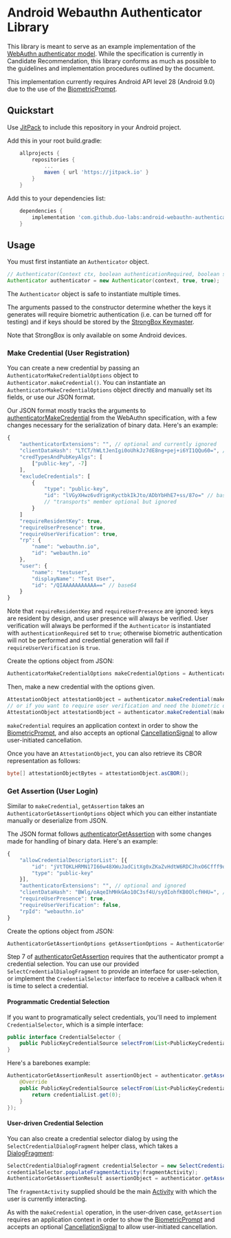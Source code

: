 # Android Webauthn Authenticator Library

This library is meant to serve as an example implementation of the [WebAuthn
authenticator model](https://www.w3.org/TR/webauthn/#sctn-authenticator-model).
While the specification is currently in Candidate Recommendation, this library
conforms as much as possible to the guidelines and implementation procedures
outlined by the document.

This implementation currently requires Android API level 28 (Android 9.0) due
to the use of the 
[BiometricPrompt](https://developer.android.com/reference/android/hardware/biometrics/BiometricPrompt).

## Quickstart

Use [JitPack](https://jitpack.io/) to include this repository in your Android
project.

Add this in your root build.gradle:
```groovy
	allprojects {
		repositories {
			...
			maven { url 'https://jitpack.io' }
		}
	}
```
Add this to your dependencies list:
```groovy
	dependencies {
		implementation 'com.github.duo-labs:android-webauthn-authenticator:master-SNAPSHOT'
	}
```

## Usage

You must first instantiate an `Authenticator` object.

```java
// Authenticator(Context ctx, boolean authenticationRequired, boolean strongboxRequired)
Authenticator authenticator = new Authenticator(context, true, true);
```
The `Authenticator` object is safe to instantiate multiple times.

The arguments passed to the constructor determine whether the keys it generates will
require biometric  authentication (i.e. can be turned off for testing) and if keys should
be stored by the [StrongBox Keymaster](https://developer.android.com/training/articles/keystore).

Note that StrongBox is only available on some Android devices.

### Make Credential (User Registration)

You can create a new credential by passing an `AuthenticatorMakeCredentialOptions` object to
`Authenticator.makeCredential()`. You can instantiate an `AuthenticatorMakeCredentialOptions`
object directly and manually set its fields, or use our JSON format.

Our JSON format mostly tracks the arguments to [authenticatorMakeCredential](https://www.w3.org/TR/webauthn/#op-make-cred)
from the WebAuthn specification, with a few changes necessary for the serialization of binary data. Here's an example:

```javascript
{
    "authenticatorExtensions": "", // optional and currently ignored
    "clientDataHash": "LTCT/hWLtJenIgi0oUhkJz7dE8ng+pej+i6YI1QQu60=", // base64
    "credTypesAndPubKeyAlgs": [
        ["public-key", -7]
    ],
	"excludeCredentials": [
		{
			"type": "public-key",
			"id": "lVGyXHwz6vdYignKyctbkIkJto/ADbYbHhE7+ss/87o=" // base64
			// "transports" member optional but ignored
		}
	]
    "requireResidentKey": true,
    "requireUserPresence": true,
    "requireUserVerification": true,
    "rp": {
        "name": "webauthn.io",
        "id": "webauthn.io"
    },
    "user": {
        "name": "testuser",
        "displayName": "Test User",
        "id": "/QIAAAAAAAAAAA==" // base64
    }
}
```

Note that `requireResidentKey` and `requireUserPresence` are ignored: keys are resident by design, and user presence will always be verified. User verification will always be performed if the `Authenticator` is instantiated with `authenticationRequired` set to `true`; otherwise biometric authentication will not be performed and credential generation will fail if `requireUserVerification` is `true`.

Create the options object from JSON:

```java
AuthenticatorMakeCredentialOptions makeCredentialOptions = AuthenticatorMakeCredentialOptions.fromJSON(options);
```

Then, make a new credential with the options given.

```java
AttestationObject attestationObject = authenticator.makeCredential(makeCredentialOptions);
// or if you want to require user verification and need the biometric dialog:
AttestationObject attestationObject = authenticator.makeCredential(makeCredentialOptions, context, cancellationSignal);
```

`makeCredential` requires an application context in order to show the 
[BiometricPrompt](https://developer.android.com/reference/android/hardware/biometrics/BiometricPrompt), and
also accepts an optional [CancellationSignal](https://developer.android.com/reference/android/os/CancellationSignal)
to allow user-initiated cancellation.

Once you have an `AttestationObject`, you can also retrieve its CBOR representation as follows:

```java
byte[] attestationObjectBytes = attestationObject.asCBOR();
```

### Get Assertion (User Login)

Similar to `makeCredential`, `getAssertion` takes an `AuthenticatorGetAssertionOptions` object
which you can either instantiate manually or deserialize from JSON.

The JSON format follows [authenticatorGetAssertion](https://www.w3.org/TR/webauthn/#op-get-assertion) with
some changes made for handling of binary data. Here's an example:

```javascript
{
    "allowCredentialDescriptorList": [{
        "id": "jVtTOKLHRMN17I66w48XWuJadCitXg0xZKaZvHdtW6RDCJhxO6Cfff9qbYnZiMQ1pl8CzPkXcXEHwpQYFknN2w==", // base64
        "type": "public-key"
    }],
    "authenticatorExtensions": "", // optional and ignored
    "clientDataHash": "BWlg/oAqeIhMHkGAo10C3sf4U/sy0IohfKB0OlcfHHU=", // base64
    "requireUserPresence": true,
    "requireUserVerification": false,
    "rpId": "webauthn.io"
}
```

Create the options object from JSON:

```java
AuthenticatorGetAssertionOptions getAssertionOptions = AuthenticatorGetAssertionOptions.fromJSON(options);
```

Step 7 of [authenticatorGetAssertion](https://www.w3.org/TR/webauthn/#op-get-assertion) requires that
the authenticator prompt a credential selection. You can use our provided `SelectCredentialDialogFragment`
to provide an interface for user-selection, or implement the `CredentialSelector` interface to receive a
callback when it is time to select a credential.

#### Programmatic Credential Selection

If you want to programatically select credentials, you'll need to implement `CredentialSelector`, which is a simple interface:

```java
public interface CredentialSelector {
    public PublicKeyCredentialSource selectFrom(List<PublicKeyCredentialSource> credentialList);
}
```

Here's a barebones example:

```java
AuthenticatorGetAssertionResult assertionObject = authenticator.getAssertion(getAssertionOptions, new CredentialSelector() {
	@Override
	public PublicKeyCredentialSource selectFrom(List<PublicKeyCredentialSource> credentialList) {
		return credentialList.get(0);
	}
});
```

#### User-driven Credential Selection

You can also create a credential selector dialog by using the `SelectCredentialDialogFragment`
helper class, which takes a [DialogFragment](https://developer.android.com/reference/android/app/DialogFragment):

```java
SelectCredentialDialogFragment credentialSelector = new SelectCredentialDialogFragment();
credentialSelector.populateFragmentActivity(fragmentActivity);
AuthenticatorGetAssertionResult assertionObject = authenticator.getAssertion(options, credentialSelector, context, cancellationSignal);
```

The `fragmentActivity` supplied should be the main 
[Activity](https://developer.android.com/reference/android/app/Activity) 
with which the user is currently interacting.

As with the `makeCredential` operation, in the user-driven case, `getAssertion` requires an application context in order to show the 
[BiometricPrompt](https://developer.android.com/reference/android/hardware/biometrics/BiometricPrompt)
and accepts an optional 
[CancellationSignal](https://developer.android.com/reference/android/os/CancellationSignal)
to allow user-initiated cancellation.
